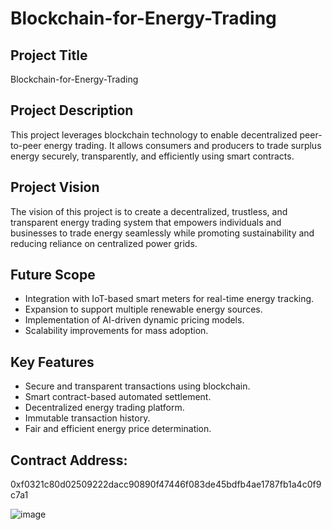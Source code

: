 # Blockchain-for-Energy-Trading

## Project Title
Blockchain-for-Energy-Trading

## Project Description
This project leverages blockchain technology to enable decentralized peer-to-peer energy trading. It allows consumers and producers to trade surplus energy securely, transparently, and efficiently using smart contracts.

## Project Vision
The vision of this project is to create a decentralized, trustless, and transparent energy trading system that empowers individuals and businesses to trade energy seamlessly while promoting sustainability and reducing reliance on centralized power grids.

## Future Scope
- Integration with IoT-based smart meters for real-time energy tracking.
- Expansion to support multiple renewable energy sources.
- Implementation of AI-driven dynamic pricing models.
- Scalability improvements for mass adoption.

## Key Features
- Secure and transparent transactions using blockchain.
- Smart contract-based automated settlement.
- Decentralized energy trading platform.
- Immutable transaction history.
- Fair and efficient energy price determination.

## Contract Address:
0xf0321c80d02509222dacc90890f47446f083de45bdfb4ae1787fb1a4c0f9c7a1

![image](https://github.com/user-attachments/assets/07bcc149-4574-4f02-8035-92a6c020f119)
